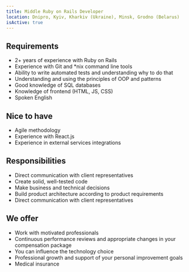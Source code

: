 ```yaml
---
title: Middle Ruby on Rails Developer
location: Dnipro, Kyiv, Kharkiv (Ukraine), Minsk, Grodno (Belarus)
isActive: true
---
```

## **Requirements**

* 2+ years of experience with Ruby on Rails
* Experience with Git and *nix command line tools
* Ability to write automated tests and understanding why to do that
* Understanding and using the principles of OOP and patterns
* Good knowledge of SQL databases
* Knowledge of frontend (HTML, JS, CSS)
* Spoken English

## **Nice to have**

* Agile methodology
* Experience with React.js
* Experience in external services integrations

## **Responsibilities**

* Direct communication with client representatives
* Create solid, well-tested code
* Make business and technical decisions
* Build product architecture according to product requirements
* Direct communication with client representatives

## **We offer**

* Work with motivated professionals
* Continuous performance reviews and appropriate changes in your compensation package
* You can influence the technology choice
* Professional growth and support of your personal improvement goals
* Medical insurance